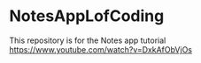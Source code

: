 # NotesAppLofCoding
This repository is for the Notes app tutorial
https://www.youtube.com/watch?v=DxkAfObVjOs

